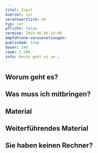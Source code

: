 ```yaml
---
titel: Input
kuerzel: iot
verantwortlich: mb
typ: iot
pflicht: false
termine: 2019-06-06 10:00
empfohlene-voraussetzungen: 
published: true
dauer: 240
raum: 3.209
info: Heute geht es um …
---
```


## Worum geht es?

## Was muss ich mitbringen?

## Material

## Weiterführendes Material

## Sie haben keinen Rechner?
